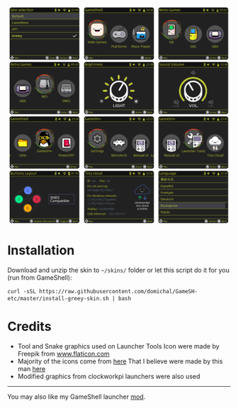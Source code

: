 ![Greey_GameShell_Theme](https://github.com/domichal/GameSH-etc/raw/master/images/Greey.png)

# Installation

Download and unzip the skin to ``~/skins/`` folder
or let this script do it for you (run from GameShell):
```
curl -sSL https://raw.githubusercontent.com/domichal/GameSH-etc/master/install-greey-skin.sh | bash
```

# Credits
- Tool and Snake graphics used on Launcher Tools Icon were made by Freepik from www.flaticon.com
- Majority of the icons come from [here](https://www.figma.com/file/Mzfms2wlOR9l4c7OgP1GhNd5/GameShell?node-id=102%3A486) That I believe were made by this man [here](https://forum.clockworkpi.com/t/editable-icons-project-fixing-and-expanding-the-default-themes-icons/2812/7)
- Modified graphics from clockworkpi launchers were also used


---
You may also like my GameShell launcher [mod](https://github.com/domichal/mylauncher).
